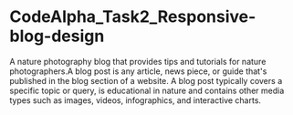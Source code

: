 # CodeAlpha_Task2_Responsive-blog-design

A nature photography blog that provides tips and tutorials for nature photographers.A blog post is any article, news piece, or guide that's published in the blog section of a website. A blog post typically covers a specific topic or query, is educational in nature and contains other media types such as images, videos, infographics, and interactive charts.
